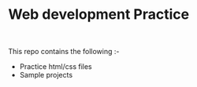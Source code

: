 <h1>Web development Practice</h1>
<br>
<p>This repo contains the following :-</p>
<ul>
  <li>Practice html/css files</li>
  <li>Sample projects</li>
</ul>
